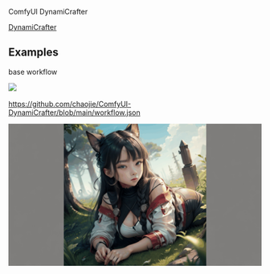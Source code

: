 ComfyUI DynamiCrafter

[DynamiCrafter](https://github.com/Doubiiu/DynamiCrafter)

## Examples

base workflow

<img src="wf_basic.png" raw=true>

https://github.com/chaojie/ComfyUI-DynamiCrafter/blob/main/workflow.json

<img src="video.gif" raw=true>